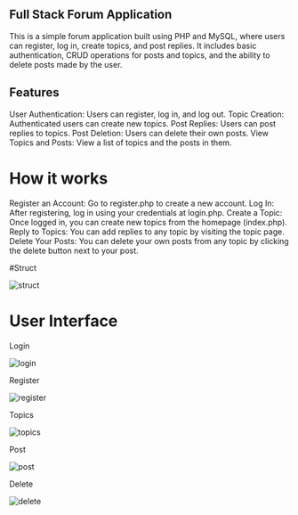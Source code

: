 ## Full Stack Forum Application

This is a simple forum application built using PHP and MySQL, where users can register, log in, create topics, and post replies. It includes basic authentication, CRUD operations for posts and topics, and the ability to delete posts made by the user.

## Features

User Authentication: Users can register, log in, and log out.
Topic Creation: Authenticated users can create new topics.
Post Replies: Users can post replies to topics.
Post Deletion: Users can delete their own posts.
View Topics and Posts: View a list of topics and the posts in them.

# How it works

Register an Account: Go to register.php to create a new account.
Log In: After registering, log in using your credentials at login.php.
Create a Topic: Once logged in, you can create new topics from the homepage (index.php).
Reply to Topics: You can add replies to any topic by visiting the topic page.
Delete Your Posts: You can delete your own posts from any topic by clicking the delete button next to your post.

#Struct 

![struct](https://github.com/user-attachments/assets/19149e81-9fb5-414a-96f9-066a3008f2f3)

# User Interface
Login

![login](https://github.com/user-attachments/assets/e7d2d960-9f05-46bb-9fa1-b57279103ecb)

Register

![register](https://github.com/user-attachments/assets/059b2918-5537-4709-aeec-3b9fcd680279)

Topics

![topics](https://github.com/user-attachments/assets/dd29cfa0-a5a0-4d5a-8e41-ba1a19b4d251)

Post

![post](https://github.com/user-attachments/assets/f556507f-61a4-43f7-9102-ecae6cb610c7)

Delete

![delete](https://github.com/user-attachments/assets/337f1556-5af8-4774-8347-817d99a33e20)


